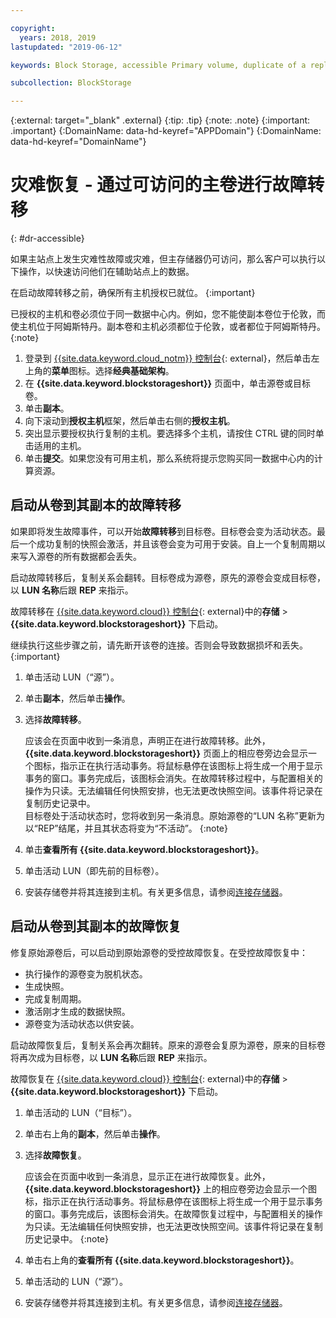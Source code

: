 ```yaml
---

copyright:
  years: 2018, 2019
lastupdated: "2019-06-12"

keywords: Block Storage, accessible Primary volume, duplicate of a replica volume, Disaster Recovery, volume duplication, replication, failover, failback

subcollection: BlockStorage

---
```

{:external: target="_blank" .external}
{:tip: .tip}
{:note: .note}
{:important: .important}
{:DomainName: data-hd-keyref="APPDomain"}
{:DomainName: data-hd-keyref="DomainName"}

# 灾难恢复 - 通过可访问的主卷进行故障转移
{: #dr-accessible}

如果主站点上发生灾难性故障或灾难，但主存储器仍可访问，那么客户可以执行以下操作，以快速访问他们在辅助站点上的数据。

在启动故障转移之前，确保所有主机授权已就位。
{:important}

已授权的主机和卷必须位于同一数据中心内。例如，您不能使副本卷位于伦敦，而使主机位于阿姆斯特丹。副本卷和主机必须都位于伦敦，或者都位于阿姆斯特丹。
{:note}

1. 登录到 [{{site.data.keyword.cloud_notm}} 控制台](https://{DomainName}/){: external}，然后单击左上角的**菜单**图标。选择**经典基础架构**。
2. 在 **{{site.data.keyword.blockstorageshort}}** 页面中，单击源卷或目标卷。
3. 单击**副本**。
4. 向下滚动到**授权主机**框架，然后单击右侧的**授权主机**。
5. 突出显示要授权执行复制的主机。要选择多个主机，请按住 CTRL 键的同时单击适用的主机。
6. 单击**提交**。如果您没有可用主机，那么系统将提示您购买同一数据中心内的计算资源。


## 启动从卷到其副本的故障转移

如果即将发生故障事件，可以开始**故障转移**到目标卷。目标卷会变为活动状态。最后一个成功复制的快照会激活，并且该卷会变为可用于安装。自上一个复制周期以来写入源卷的所有数据都会丢失。

启动故障转移后，复制关系会翻转。目标卷成为源卷，原先的源卷会变成目标卷，以 **LUN 名称**后跟 **REP** 来指示。

故障转移在 [{{site.data.keyword.cloud}} 控制台](https://{DomainName}/classic){: external}中的**存储** > **{{site.data.keyword.blockstorageshort}}** 下启动。

继续执行这些步骤之前，请先断开该卷的连接。否则会导致数据损坏和丢失。
{:important}

1. 单击活动 LUN（“源”）。
2. 单击**副本**，然后单击**操作**。
3. 选择**故障转移**。

   应该会在页面中收到一条消息，声明正在进行故障转移。此外，**{{site.data.keyword.blockstorageshort}}** 页面上的相应卷旁边会显示一个图标，指示正在执行活动事务。将鼠标悬停在该图标上将生成一个用于显示事务的窗口。事务完成后，该图标会消失。在故障转移过程中，与配置相关的操作为只读。无法编辑任何快照安排，也无法更改快照空间。该事件将记录在复制历史记录中。
   <br/> 目标卷处于活动状态时，您将收到另一条消息。原始源卷的“LUN 名称”更新为以“REP”结尾，并且其状态将变为“不活动”。
   {:note}
4. 单击**查看所有 {{site.data.keyword.blockstorageshort}}**。
5. 单击活动 LUN（即先前的目标卷）。
6. 安装存储卷并将其连接到主机。有关更多信息，请参阅[连接存储器](/docs/infrastructure/BlockStorage?topic=BlockStorage-orderingthroughConsole#mountingnewLUN)。


## 启动从卷到其副本的故障恢复

修复原始源卷后，可以启动到原始源卷的受控故障恢复。在受控故障恢复中：

- 执行操作的源卷变为脱机状态。
- 生成快照。
- 完成复制周期。
- 激活刚才生成的数据快照。
- 源卷变为活动状态以供安装。

启动故障恢复后，复制关系会再次翻转。原来的源卷会复原为源卷，原来的目标卷将再次成为目标卷，以 **LUN 名称**后跟 **REP** 来指示。

故障恢复在 [{{site.data.keyword.cloud}} 控制台](https://{DomainName}/classic){: external}中的**存储** > **{{site.data.keyword.blockstorageshort}}** 下启动。

1. 单击活动的 LUN（“目标”）。
2. 单击右上角的**副本**，然后单击**操作**。
3. 选择**故障恢复**。
   

   应该会在页面中收到一条消息，显示正在进行故障恢复。此外，**{{site.data.keyword.blockstorageshort}}** 上的相应卷旁边会显示一个图标，指示正在执行活动事务。将鼠标悬停在该图标上将生成一个用于显示事务的窗口。事务完成后，该图标会消失。在故障恢复过程中，与配置相关的操作为只读。无法编辑任何快照安排，也无法更改快照空间。该事件将记录在复制历史记录中。
   {:note}
4. 单击右上角的**查看所有 {{site.data.keyword.blockstorageshort}}**。
5. 单击活动的 LUN（“源”）。
6. 安装存储卷并将其连接到主机。有关更多信息，请参阅[连接存储器](/docs/infrastructure/BlockStorage?topic=BlockStorage-orderingthroughConsole#mountingnewLUN)。

